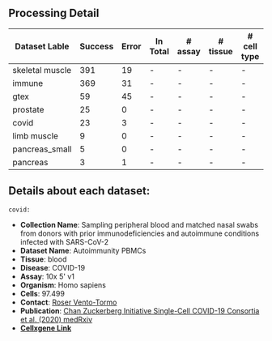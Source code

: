 ## Processing Detail
Dataset Lable | Success | Error | In Total | # assay | # tissue | # cell type
--- | --- | --- | --- | --- | --- | --- 
skeletal muscle | 391 | 19 | - | - | - | -
immune          | 369 | 31 | - | - | - | -
gtex            | 59  | 45 | -  | - | - | -
prostate        | 25  | 0  | - | - | - | -
covid           | 23  | 3  | - | - | - | - 
limb muscle     | 9   | 0  | - | - | - | -
pancreas_small  | 5   | 0  | - | - | - | -
pancreas        | 3   | 1  | - | - | - | -

## Details about each dataset:
``covid:``
- **Collection Name**: Sampling peripheral blood and matched nasal swabs from donors with prior immunodeficiencies and autoimmune conditions infected with SARS-CoV-2
- **Dataset Name**: Autoimmunity PBMCs
- **Tissue**: blood
- **Disease**: COVID-19
- **Assay**: 10x 5' v1
- **Organism**: Homo sapiens
- **Cells**: 97.499
- **Contact**: [Roser Vento-Tormo](rv4@sanger.ac.uk)
- **Publication**: [Chan Zuckerberg Initiative Single-Cell COVID-19 Consortia et al. (2020) medRxiv](https://doi.org/10.1101/2020.11.20.20227355)
- [**Cellxgene Link**](https://cellxgene.cziscience.com/collections/eb735cc9-d0a7-48fa-b255-db726bf365af)
